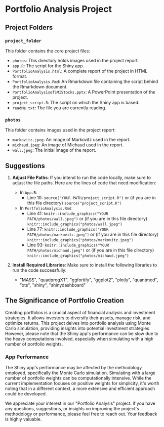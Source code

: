 # Portfolio Analysis Project

## Project Folders

### `project_folder`

This folder contains the core project files:

- `photos`: This directory holds images used in the project report.
- `app.R`: The script for the Shiny app.
- `PortfolioAnalysis.html`: A complete report of the project in HTML format.
- `PortfolioAnalysis.Rmd`: An Rmarkdown file containing the script behind the Rmarkdown document.
- `PortfolioAnalysisofSMIStocks.pptx`: A PowerPoint presentation of the project.
- `project_script.R`: The script on which the Shiny app is based.
- `readMe.txt`: The file you are currently reading.

### `photos`

This folder contains images used in the project report:

- `markovitz.jpeg`: An image of Markovitz used in the report.
- `michaud.jpeg`: An image of Michaud used in the report.
- `wall.jpeg`: The initial image of the report.

## Suggestions

1. **Adjust File Paths**: If you intend to run the code locally, make sure to adjust the file paths. Here are the lines of code that need modification:
    - In `App.R`: 
        - Line 10: `source("YOUR PATH/project_script.R")` or (if you are in this file directory) `source("project_script.R")`
    - In `PortfolioAnalysis.Rmd`:
        - Line 41: `knitr::include_graphics("YOUR PATH/photos/wall.jpeg")` or (if you are in this file directory) `knitr::include_graphics("photos/wall.jpeg")`
        - Line 77: `knitr::include_graphics("YOUR PATH/photos/markovitz.jpeg")` or (if you are in this file directory) `knitr::include_graphics("photos/markovitz.jpeg")`
        - Line 93: `knitr::include_graphics("YOUR PATH/photos/michaud.jpeg")` or (if you are in this file directory) `knitr::include_graphics("photos/michaud.jpeg")`

2. **Install Required Libraries**: Make sure to install the following libraries to run the code successfully:
    - "MASS", "quadprogXT", "ggfortify", "ggplot2", "plotly", "quantmod", "xts", "shiny", "shinydashboard"

## The Significance of Portfolio Creation

Creating portfolios is a crucial aspect of financial analysis and investment strategies. It allows investors to diversify their assets, manage risk, and optimize returns. This project delves into portfolio analysis using Monte Carlo simulation, providing insights into potential investment strategies. However, please note that the Shiny app's performance can be slow due to the heavy computations involved, especially when simulating with a high number of portfolio weights.

### App Performance

The Shiny app's performance may be affected by the methodology employed, specifically the Monte Carlo simulation. Simulating with a large number of portfolio weights can be computationally intensive. While the current implementation focuses on positive weights for simplicity, it's worth noting that in a different context, a more extensive and efficient approach could be developed.

We appreciate your interest in our "Portfolio Analysis" project. If you have any questions, suggestions, or insights on improving the project's methodology or performance, please feel free to reach out. Your feedback is highly valuable.
